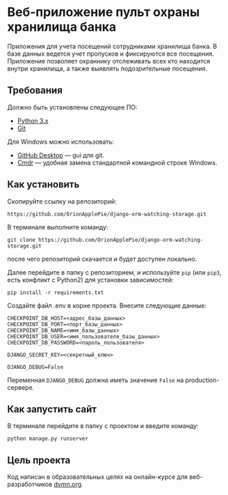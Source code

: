 # Веб-приложение пульт охраны хранилища банка

Приложения для учета посещений сотрудниками хранилища банка.
В базе данных ведется учет пропусков и фиксируются все посещения. Приложение позволяет охраннику отслеживать всех кто находится внутри хранилища, а также выявлять подозрительные посещения.

## Требования

Должно быть установлены следующее ПО:

- [Python 3.x](https://www.python.org/)
- [Git](https://git-scm.com/download)

Для Windows можно использовать:

- [GitHub Desktop](https://desktop.github.com/) &mdash; gui для git.
- [Cmdr](https://cmder.net/) &mdash; удобная замена стандартной командной строке Windows.


## Как установить

Скопируйте ссылку на репозиторий:
```
https://github.com/OrionApplePie/django-orm-watching-storage.git
```

В терминале выполните команду:
```
git clone https://github.com/OrionApplePie/django-orm-watching-storage.git
```
после чего репозиторий скачается и будет доступен локально.

Далее перейдите в папку с репозиторием, и используйте `pip` (или `pip3`, есть конфликт с Python2) для установки зависимостей:
```
pip install -r requirements.txt
```

Создайте файл .env в корне проекта. Внесите следующие данные:
```
CHECKPOINT_DB_HOST=<адрес_базы_данных>
CHECKPOINT_DB_PORT=<порт_базы_данных>
CHECKPOINT_DB_NAME=<имя_базы_данных>
CHECKPOINT_DB_USER=<имя_пользователя_базы_данных>
CHECKPOINT_DB_PASSWORD=<пароль_пользователя>

DJANGO_SECRET_KEY=<секретный_ключ>

DJANGO_DEBUG=False
```

Переменная `DJANGO_DEBUG` должна иметь значение `False` на production-сервере.

## Как запустить сайт

В терминале перейдите в папку с проектом и введите команду:
```
python manage.py runserver
```

## Цель проекта

Код написан в образовательных целях на онлайн-курсе для веб-разработчиков [dvmn.org](https://dvmn.org/).